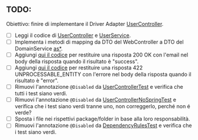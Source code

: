 ## TODO:

Obiettivo: finire di implementare il Driver Adapter [UserController](src/main/java/io/doubleloop/driverimplicit/UserController.java). 

- [ ] Leggi il codice di [UserController](src/main/java/io/doubleloop/driverimplicit/UserController.java)
  e [UserService](src/main/java/io/doubleloop/driverimplicit/UserService.java).
- [ ] Implementa i metodi di mapping da DTO del WebController a DTO del
  DomainService [as*](src/main/java/io/doubleloop/driverimplicit/RegisterUserRequest.java#L19-L25).
- [ ] Aggiungi [qui il codice](src/main/java/io/doubleloop/driverimplicit/UserController.java#L26) per restituire una
  risposta 200 OK con l'email nel body della risposta quando il risultato è "success".
- [ ] Aggiungi [qui il codice](src/main/java/io/doubleloop/driverimplicit/UserController.java#L25) per restituire una
  risposta 422 UNPROCESSABLE_ENTITY con l'errore nel body della risposta quando il risultato è "error".
- [ ] Rimuovi l'annotazione `@Disabled`
  da [UserControllerTest](src/test/java/io/doubleloop/driverimplicit/UserControllerTest.java#L16) e verifica che tutti i
  test siano verdi.
- [ ] Rimuovi l'annotazione `@Disabled`
  da [UserControllerNoSpringTest](src/test/java/io/doubleloop/driverimplicit/UserControllerNoSpringTest.java#L9) e
  verifica che i test siano verdi tranne uno, non correggerlo, perché non é verde?
- [ ] Sposta i file nei rispettivi package/folder in base alla loro responsabilità.
- [ ] Rimuovi l'annotazione `@Disabled`
  da [DependencyRulesTest](src/test/java/io/doubleloop/driverimplicit/DependencyRulesTest.java#L9) e
  verifica che i test siano verdi.
